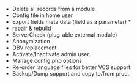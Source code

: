 * Delete all records from a module
* Config file in home user
* Export fields meta data (field as a parameter)
    * 
* repair & rebuild
* ServerCheck (plug-able external module)
* Anonymization
* DBV replacement
* Activate/Inactivate admin user.
* Manage config.php options
* Re-order language files for better VCS support.
* Backup/Dump support and copy to/from prod.
